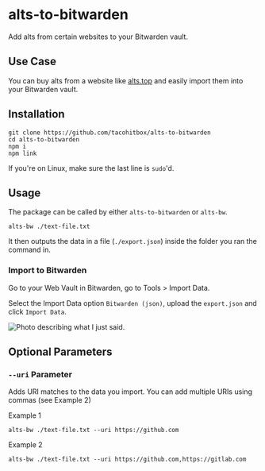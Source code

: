 # alts-to-bitwarden
Add alts from certain websites to your Bitwarden vault.

## Use Case
You can buy alts from a website like [alts.top](https://alts.top) and easily import them into your Bitwarden vault.

## Installation

```
git clone https://github.com/tacohitbox/alts-to-bitwarden
cd alts-to-bitwarden
npm i
npm link
```

If you're on Linux, make sure the last line is ``sudo``'d.

## Usage 

The package can be called by either ``alts-to-bitwarden`` or ``alts-bw``.

```
alts-bw ./text-file.txt
```

It then outputs the data in a file (``./export.json``) inside the folder you ran the command in.

### Import to Bitwarden

Go to your Web Vault in Bitwarden, go to Tools > Import Data.

Select the Import Data option ``Bitwarden (json)``, upload the ``export.json`` and click ``Import Data``.

![Photo describing what I just said.](https://i.imgur.com/ANngmRv.png)

## Optional Parameters

### ``--uri`` Parameter

Adds URI matches to the data you import. You can add multiple URIs using commas (see Example 2)

Example 1 

```
alts-bw ./text-file.txt --uri https://github.com
```

Example 2 

```
alts-bw ./text-file.txt --uri https://github.com,https://gitlab.com
```